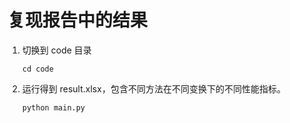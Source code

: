# 复现报告中的结果
1. 切换到 code 目录
    ```shell
    cd code
    ```
2. 运行得到 result.xlsx，包含不同方法在不同变换下的不同性能指标。
    ```shell
    python main.py
    ```
